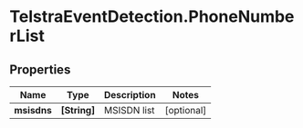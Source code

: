 # TelstraEventDetection.PhoneNumberList

## Properties
Name | Type | Description | Notes
------------ | ------------- | ------------- | -------------
**msisdns** | **[String]** | MSISDN list | [optional] 


